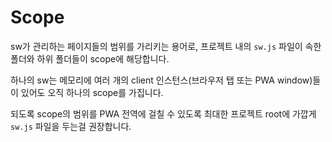 # Scope

sw가 관리하는 페이지들의 범위를 가리키는 용어로, 프로젝트 내의 `sw.js` 파일이 속한 폴더와 하위 폴더들이 scope에 해당합니다.

하나의 sw는 메모리에 여러 개의 client 인스턴스(브라우저 탭 또는 PWA window)들이 있어도 오직 하나의 scope를 가집니다.

되도록 scope의 범위를 PWA 전역에 걸칠 수 있도록 최대한 프로젝트 root에 가깝게 `sw.js` 파일을 두는걸 권장합니다.
